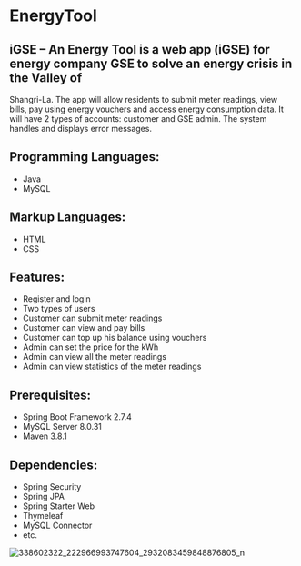 # EnergyTool

## iGSE – An Energy Tool is a web app (iGSE) for energy company GSE to solve an energy crisis in the Valley of
Shangri-La. The app will allow residents to submit meter readings, view bills, pay using energy vouchers and
access energy consumption data. It will have 2 types of accounts: customer and GSE admin. The system
handles and displays error messages.

## Programming Languages: 
* Java 
* MySQL

## Markup Languages: 
* HTML  
* CSS

## Features: 
* Register and login  
* Two types of users 
* Customer can submit meter readings
* Customer can view and pay bills  
* Customer can top up his balance using vouchers 
* Admin can set the price for the kWh 
* Admin can view all the meter readings 
* Admin can view statistics of the meter readings

## Prerequisites: 
* Spring Boot Framework 2.7.4 
* MySQL Server 8.0.31 
* Maven 3.8.1

## Dependencies: 
* Spring Security 
* Spring JPA 
* Spring Starter Web 
* Thymeleaf 
* MySQL Connector 
* etc.

![338602322_222966993747604_2932083459848876805_n](https://user-images.githubusercontent.com/99267298/229848985-2842f5f6-c3a1-42ba-b7c1-cd20351c8152.png)
